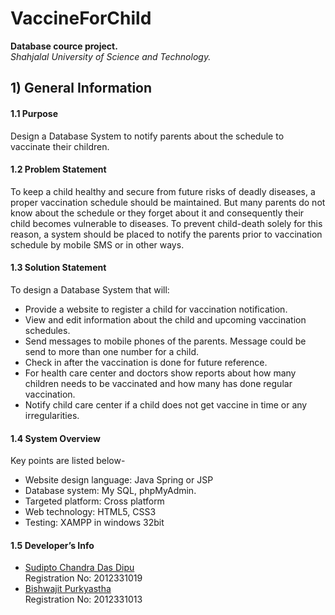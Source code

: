 # VaccineForChild     
**Database cource project.**    
*Shahjalal University of Science and Technology.*     

## 1) General Information    
#### 1.1 Purpose     
Design a Database System to notify parents about the schedule to vaccinate their children.  

#### 1.2 Problem Statement    
To keep a child healthy and secure from future risks of deadly diseases, a proper vaccination schedule should be maintained. But many parents do not know about the schedule or they forget about it and consequently their child becomes vulnerable to diseases. To prevent child-death solely for this reason, a system should be placed to notify the parents prior to vaccination schedule by mobile SMS or in other ways.     

#### 1.3 Solution Statement    
To design a Database System that will:     

* Provide a website to register a child for vaccination notification.   
* View and edit information about the child and upcoming vaccination schedules.   
* Send messages to mobile phones of the parents. Message could be send to more than one number for a child.   
* Check in after the vaccination is done for future reference.   
* For health care center and doctors show reports about how many children needs to be vaccinated and how many has done regular vaccination.    
* Notify child care center if a child does not get vaccine in time or any irregularities.   

#### 1.4 System Overview    
Key points are listed below-   

* Website design language: Java Spring or JSP   
* Database system: My SQL, phpMyAdmin.   
* Targeted platform: Cross platform   
* Web technology: HTML5, CSS3   
* Testing: XAMPP in windows 32bit   

#### 1.5 Developer’s Info
 
* [Sudipto Chandra Das Dipu](https://github.com/dipu-bd)   
Registration No: 2012331019   
* [Bishwajit Purkyastha](https://github.com/bishwa420)      
Registration No: 2012331013    



